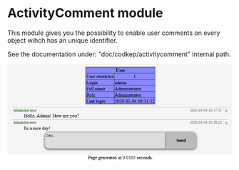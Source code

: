 # ActivityComment module
This module gives you the possibility to enable user comments on every object wihch has an unique identifier.

See the documentation under: "doc/codkep/activitycomment" internal path.

![ActivityComment sample](https://raw.githubusercontent.com/hyper-prog/codkepmodules/master/activitycomment/docimages/commentonusers.png)

